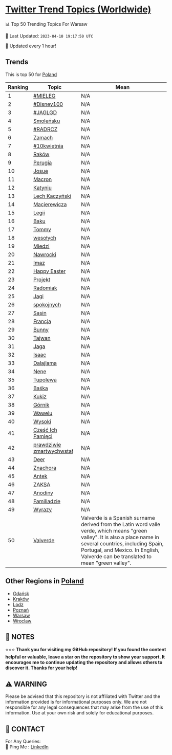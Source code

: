 [Twitter Trend Topics (Worldwide)](https://github.com/ErcinDedeoglu/Twitter-Trend-Topics)
==========


📊 Top 50 Trending Topics For Warsaw

📆 Last Updated: `2023-04-10 19:17:50 UTC`

🔧 Updated every 1 hour!


## Trends

This is top 50 for [Poland](</Poland>)

| Ranking | Topic | Mean |
| ------- | ------------ | ------------ |
| 1 | [#MIELEG](http://twitter.com/search?q=%23MIELEG) | N/A |
| 2 | [#Disney100](http://twitter.com/search?q=%23Disney100) | N/A |
| 3 | [#JAGLGD](http://twitter.com/search?q=%23JAGLGD) | N/A |
| 4 | [Smoleńsku](http://twitter.com/search?q=Smole%c5%84sku) | N/A |
| 5 | [#RADRCZ](http://twitter.com/search?q=%23RADRCZ) | N/A |
| 6 | [Zamach](http://twitter.com/search?q=Zamach) | N/A |
| 7 | [#10kwietnia](http://twitter.com/search?q=%2310kwietnia) | N/A |
| 8 | [Raków](http://twitter.com/search?q=Rak%c3%b3w) | N/A |
| 9 | [Perugia](http://twitter.com/search?q=Perugia) | N/A |
| 10 | [Josue](http://twitter.com/search?q=Josue) | N/A |
| 11 | [Macron](http://twitter.com/search?q=Macron) | N/A |
| 12 | [Katyniu](http://twitter.com/search?q=Katyniu) | N/A |
| 13 | [Lech Kaczyński](http://twitter.com/search?q=Lech+Kaczy%c5%84ski) | N/A |
| 14 | [Macierewicza](http://twitter.com/search?q=Macierewicza) | N/A |
| 15 | [Legii](http://twitter.com/search?q=Legii) | N/A |
| 16 | [Baku](http://twitter.com/search?q=Baku) | N/A |
| 17 | [Tommy](http://twitter.com/search?q=Tommy) | N/A |
| 18 | [wesołych](http://twitter.com/search?q=weso%c5%82ych) | N/A |
| 19 | [Miedzi](http://twitter.com/search?q=Miedzi) | N/A |
| 20 | [Nawrocki](http://twitter.com/search?q=Nawrocki) | N/A |
| 21 | [Imaz](http://twitter.com/search?q=Imaz) | N/A |
| 22 | [Happy Easter](http://twitter.com/search?q=Happy+Easter) | N/A |
| 23 | [Projekt](http://twitter.com/search?q=Projekt) | N/A |
| 24 | [Radomiak](http://twitter.com/search?q=Radomiak) | N/A |
| 25 | [Jagi](http://twitter.com/search?q=Jagi) | N/A |
| 26 | [spokojnych](http://twitter.com/search?q=spokojnych) | N/A |
| 27 | [Sasin](http://twitter.com/search?q=Sasin) | N/A |
| 28 | [Francja](http://twitter.com/search?q=Francja) | N/A |
| 29 | [Bunny](http://twitter.com/search?q=Bunny) | N/A |
| 30 | [Tajwan](http://twitter.com/search?q=Tajwan) | N/A |
| 31 | [Jaga](http://twitter.com/search?q=Jaga) | N/A |
| 32 | [Isaac](http://twitter.com/search?q=Isaac) | N/A |
| 33 | [Dalajlama](http://twitter.com/search?q=Dalajlama) | N/A |
| 34 | [Nene](http://twitter.com/search?q=Nene) | N/A |
| 35 | [Tupolewa](http://twitter.com/search?q=Tupolewa) | N/A |
| 36 | [Baśka](http://twitter.com/search?q=Ba%c5%9bka) | N/A |
| 37 | [Kukiz](http://twitter.com/search?q=Kukiz) | N/A |
| 38 | [Górnik](http://twitter.com/search?q=G%c3%b3rnik) | N/A |
| 39 | [Wawelu](http://twitter.com/search?q=Wawelu) | N/A |
| 40 | [Wysoki](http://twitter.com/search?q=Wysoki) | N/A |
| 41 | [Cześć Ich Pamięci](http://twitter.com/search?q=Cze%c5%9b%c4%87+Ich+Pami%c4%99ci) | N/A |
| 42 | [prawdziwie zmartwychwstał](http://twitter.com/search?q=prawdziwie+zmartwychwsta%c5%82) | N/A |
| 43 | [Deer](http://twitter.com/search?q=Deer) | N/A |
| 44 | [Znachora](http://twitter.com/search?q=Znachora) | N/A |
| 45 | [Antek](http://twitter.com/search?q=Antek) | N/A |
| 46 | [ZAKSA](http://twitter.com/search?q=ZAKSA) | N/A |
| 47 | [Anodiny](http://twitter.com/search?q=Anodiny) | N/A |
| 48 | [Familiadzie](http://twitter.com/search?q=Familiadzie) | N/A |
| 49 | [Wyrazy](http://twitter.com/search?q=Wyrazy) | N/A |
| 50 | [Valverde](http://twitter.com/search?q=Valverde) | Valverde is a Spanish surname derived from the Latin word valle verde, which means "green valley". It is also a place name in several countries, including Spain, Portugal, and Mexico. In English, Valverde can be translated to mean "green valley". |



## Other Regions in [Poland](</Poland>)

* [Gdańsk](</Poland/Gdańsk.md>)
* [Kraków](</Poland/Kraków.md>)
* [Lodz](</Poland/Lodz.md>)
* [Poznań](</Poland/Poznań.md>)
* [Warsaw](</Poland/Warsaw.md>)
* [Wroclaw](</Poland/Wroclaw.md>)



## 📝 NOTES

⭐⭐⭐ **Thank you for visiting my GitHub repository! If you found the content helpful or valuable, leave a star on the repository to show your support. It encourages me to continue updating the repository and allows others to discover it. Thanks for your help!**


## ⚠️ WARNING

Please be advised that this repository is not affiliated with Twitter and the information provided is for informational purposes only. We are not responsible for any legal consequences that may arise from the use of this information. Use at your own risk and solely for educational purposes.


## 📨 CONTACT

 For Any Queries:  
            🏓 Ping Me : [LinkedIn](https://www.linkedin.com/in/ercindedeoglu/)
